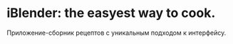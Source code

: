 # iBlender: the easyest way to cook.

Приложение-сборник рецептов с уникальным подходом к интерфейсу.
